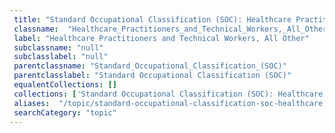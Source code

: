 ```yaml
--- 
 title: "Standard Occupational Classification (SOC): Healthcare Practitioners and Technical Workers, All Other" 
 classname:  "Healthcare_Practitioners_and_Technical_Workers,_All_Other" 
 label: "Healthcare Practitioners and Technical Workers, All Other" 
 subclassname: "null" 
 subclasslabel: "null" 
 parentclassname: "Standard_Occupational_Classification_(SOC)" 
 parentclasslabel: "Standard Occupational Classification (SOC)" 
 equalentCollections: [] 
 collections: ['Standard Occupational Classification (SOC): Healthcare Practitioners and Technical Workers, All Other']
 aliases:  "/topic/standard-occupational-classification-soc-healthcare-practitioners-and-technical-workers-all-other"  
 searchCategory: "topic" 
---
```

